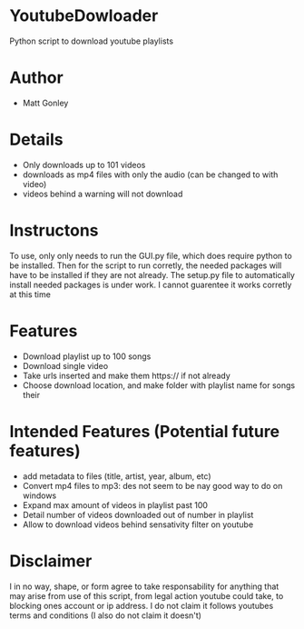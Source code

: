 # YoutubeDowloader
Python script to download youtube playlists

# Author
* Matt Gonley

# Details
* Only downloads up to 101 videos
* downloads as mp4 files with only the audio (can be changed to with video)
* videos behind a warning will not download

# Instructons
To use, only only needs to run the GUI.py file, which does require python to be installed. Then for the script to run corretly, the needed packages will have to be installed if they are not already. The setup.py file to automatically install needed packages is under work. I cannot guarentee it works corretly at this time

# Features
* Download playlist up to 100 songs
* Download single video
* Take urls inserted and make them https:// if not already
* Choose download location, and make folder with playlist name for songs their

# Intended Features (Potential future features)
* add metadata to files (title, artist, year, album, etc)
* Convert mp4 files to mp3: des not seem to be nay good way to do on windows
* Expand max amount of videos in playlist past 100
* Detail number of videos downloaded out of number in playlist
* Allow to download videos behind sensativity filter on youtube

# Disclaimer
I in no way, shape, or form agree to take responsability for anything that may arise from use of this script, from legal action youtube could take, to blocking ones account or ip address.
I do not claim it follows youtubes terms and conditions (I also do not claim it doesn't)
